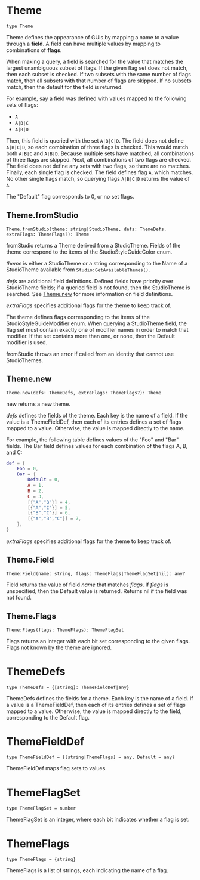 # Theme
[Theme]: #user-content-theme
```
type Theme
```

Theme defines the appearance of GUIs by mapping a name to a value
through a **field**. A field can have multiple values by mapping to
combinations of **flags**.

When making a query, a field is searched for the value that matches the
largest unambiguous subset of flags. If the given flag set does not match,
then each subset is checked. If two subsets with the same number of flags
match, then all subsets with that number of flags are skipped. If no subsets
match, then the default for the field is returned.

For example, say a field was defined with values mapped to the following sets
of flags:
- `A`
- `A|B|C`
- `A|B|D`

Then, this field is queried with the set `A|B|C|D`. The field does not define
`A|B|C|D`, so each combination of three flags is checked. This would match
both `A|B|C` and `A|B|D`. Because multiple sets have matched, all
combinations of three flags are skipped. Next, all combinations of two flags
are checked. The field does not define any sets with two flags, so there are
no matches. Finally, each single flag is checked. The field defines flag `A`,
which matches. No other single flags match, so querying flags `A|B|C|D`
returns the value of `A`.

The "Default" flag corresponds to 0, or no set flags.

## Theme.fromStudio
[Theme.fromStudio]: #user-content-themefromstudio
```
Theme.fromStudio(theme: string|StudioTheme, defs: ThemeDefs, extraFlags: ThemeFlags?): Theme
```

fromStudio returns a Theme derived from a StudioTheme. Fields of the
theme correspond to the items of the StudioStyleGuideColor enum.

*theme* is either a StudioTheme or a string corresponding to the Name of a
StudioTheme available from `Studio:GetAvailableThemes()`.

*defs* are additional field definitions. Defined fields have priority over
StudioTheme fields; if a queried field is not found, then the StudioTheme is
searched. See [Theme.new][Theme.new] for more information on field
definitions.

*extraFlags* specifies additional flags for the theme to keep track of.

The theme defines flags corresponding to the items of the
StudioStyleGuideModifier enum. When querying a StudioTheme field, the flag
set must contain exactly one of modifier names in order to match that
modifier. If the set contains more than one, or none, then the Default
modifier is used.

fromStudio throws an error if called from an identity that cannot use
StudioThemes.

## Theme.new
[Theme.new]: #user-content-themenew
```
Theme.new(defs: ThemeDefs, extraFlags: ThemeFlags?): Theme
```

new returns a new theme.

*defs* defines the fields of the theme. Each key is the name of a field. If
the value is a ThemeFieldDef, then each of its entries defines a set of flags
mapped to a value. Otherwise, the value is mapped directly to the name.

For example, the following table defines values of the "Foo" and "Bar"
fields. The Bar field defines values for each combination of the flags A, B,
and C:
```lua
def = {
	Foo = 0,
	Bar = {
		Default = 0,
		A = 1,
		B = 2,
		C = 3,
		[{"A","B"}] = 4,
		[{"A","C"}] = 5,
		[{"B","C"}] = 6,
		[{"A","B","C"}] = 7,
	},
}
```

*extraFlags* specifies additional flags for the theme to keep track of.

## Theme.Field
[Theme.Field]: #user-content-themefield
```
Theme:Field(name: string, flags: ThemeFlags|ThemeFlagSet|nil): any?
```

Field returns the value of field *name* that matches *flags*. If *flags*
is unspecified, then the Default value is returned. Returns nil if the field
was not found.

## Theme.Flags
[Theme.Flags]: #user-content-themeflags
```
Theme:Flags(flags: ThemeFlags): ThemeFlagSet
```

Flags returns an integer with each bit set corresponding to the given
flags. Flags not known by the theme are ignored.

# ThemeDefs
[ThemeDefs]: #user-content-themedefs
```
type ThemeDefs = {[string]: ThemeFieldDef|any}
```

ThemeDefs defines the fields for a theme. Each key is the name of a
field. If a value is a ThemeFieldDef, then each of its entries defines a set
of flags mapped to a value. Otherwise, the value is mapped directly to the
field, corresponding to the Default flag.

# ThemeFieldDef
[ThemeFieldDef]: #user-content-themefielddef
```
type ThemeFieldDef = {[string|ThemeFlags] = any, Default = any}
```

ThemeFieldDef maps flag sets to values.

# ThemeFlagSet
[ThemeFlagSet]: #user-content-themeflagset
```
type ThemeFlagSet = number
```

ThemeFlagSet is an integer, where each bit indicates whether a flag is
set.

# ThemeFlags
[ThemeFlags]: #user-content-themeflags
```
type ThemeFlags = {string}
```

ThemeFlags is a list of strings, each indicating the name of a flag.

